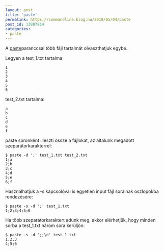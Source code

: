 ```yaml
---
layout: post
title: 'paste'
permalink: https://commandline.blog.hu/2018/05/04/paste
post_id: 13887814
categories: 
- paste
---
```


A 
[paste](https://linux.die.net/man/1/paste)paranccsal több fájl tartalmát olvaszthatjuk egybe.

Legyen a test_1.txt tartalma:

```
1
2
3
4
5
6
```

test_2.txt tartalma:

```
a
b
c
d
e
f
```

paste soronként illeszti össze a fájlokat, az általunk megadott szeparátorkarakterrel:

```
$ paste -d ';' test_1.txt test_2.txt 
1;a
2;b
3;c
4;d
5;e
6;f
```

Használhatjuk a -s kapcsolóval is egyetlen input fájl sorainak oszlopokba rendezésére:

```
$ paste -s -d ';' test_1.txt 
1;2;3;4;5;6
```

Ha több szeparátorkaraktert adunk meg, akkor elérhetjük, hogy minden sorba a test_1.txt három sora kerüljön:

```
$ paste -s -d ';;\n' test_1.txt 
1;2;3
4;5;6
```

 